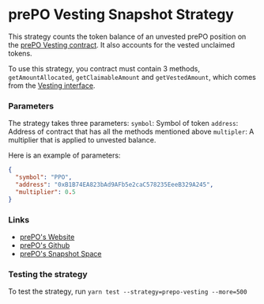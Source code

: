 # prePO Vesting Snapshot Strategy

This strategy counts the token balance of an unvested prePO position on the [prePO Vesting contract](https://github.com/prepo-io/prepo-monorepo/apps/smart-contracts). It also accounts for the vested unclaimed tokens.

To use this strategy, you contract must contain 3 methods, `getAmountAllocated`, `getClaimableAmount` and `getVestedAmount`, which comes from the [Vesting interface](https://github.com/prepo-io/prepo-monorepo/blob/main/apps/smart-contracts/token/contracts/interfaces/IVesting.sol).

### Parameters

The strategy takes three parameters:
`symbol`: Symbol of token
`address`: Address of contract that has all the methods mentioned above
`multipler`: A multiplier that is applied to unvested balance.

Here is an example of parameters:

```json
{
  "symbol": "PPO",
  "address": "0xB1B74EA823bAd9AFb5e2caC578235EeeB329A245",
  "multiplier": 0.5
}
```

### Links

- [prePO's Website](https://prepo.io/)
- [prePO's Github](https://github.com/prepo-io/prepo-monorepo/)
- [prePO's Snapshot Space](https://vote.prepo.io/#/)

### Testing the strategy

To test the strategy, run `yarn test --strategy=prepo-vesting --more=500`

